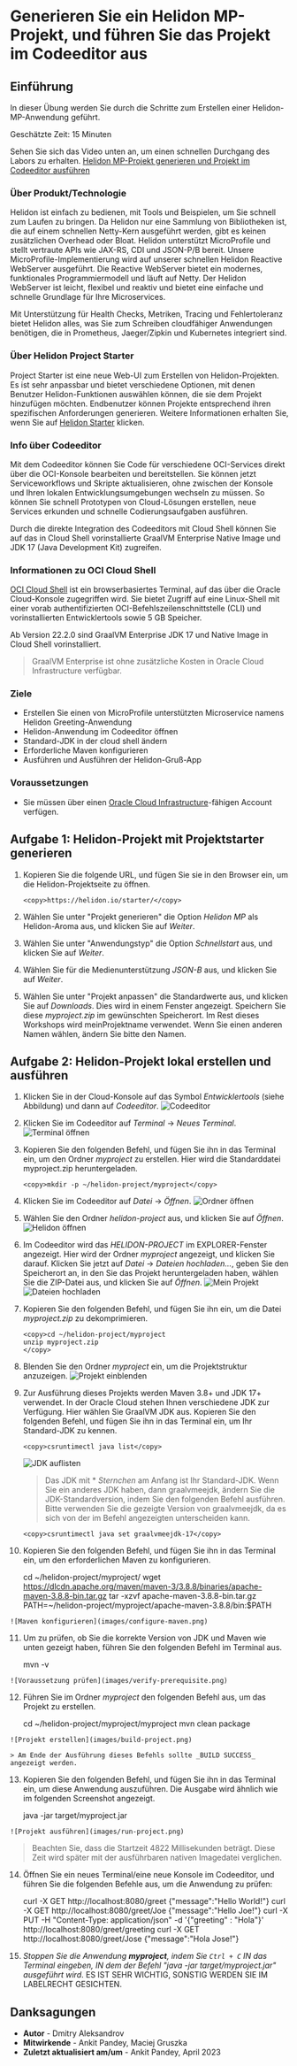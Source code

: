 # Generieren Sie ein Helidon MP-Projekt, und führen Sie das Projekt im Codeeditor aus

## Einführung

In dieser Übung werden Sie durch die Schritte zum Erstellen einer Helidon-MP-Anwendung geführt.

Geschätzte Zeit: 15 Minuten

Sehen Sie sich das Video unten an, um einen schnellen Durchgang des Labors zu erhalten. [Helidon MP-Projekt generieren und Projekt im Codeeditor ausführen](videohub:1_22nv8v4q)

### Über Produkt/Technologie

Helidon ist einfach zu bedienen, mit Tools und Beispielen, um Sie schnell zum Laufen zu bringen. Da Helidon nur eine Sammlung von Bibliotheken ist, die auf einem schnellen Netty-Kern ausgeführt werden, gibt es keinen zusätzlichen Overhead oder Bloat. Helidon unterstützt MicroProfile und stellt vertraute APIs wie JAX-RS, CDI und JSON-P/B bereit. Unsere MicroProfile-Implementierung wird auf unserer schnellen Helidon Reactive WebServer ausgeführt. Die Reactive WebServer bietet ein modernes, funktionales Programmiermodell und läuft auf Netty. Der Helidon WebServer ist leicht, flexibel und reaktiv und bietet eine einfache und schnelle Grundlage für Ihre Microservices.

Mit Unterstützung für Health Checks, Metriken, Tracing und Fehlertoleranz bietet Helidon alles, was Sie zum Schreiben cloudfähiger Anwendungen benötigen, die in Prometheus, Jaeger/Zipkin und Kubernetes integriert sind.

### Über Helidon Project Starter

Project Starter ist eine neue Web-UI zum Erstellen von Helidon-Projekten. Es ist sehr anpassbar und bietet verschiedene Optionen, mit denen Benutzer Helidon-Funktionen auswählen können, die sie dem Projekt hinzufügen möchten. Endbenutzer können Projekte entsprechend ihren spezifischen Anforderungen generieren. Weitere Informationen erhalten Sie, wenn Sie auf [Helidon Starter](https://helidon.io/starter) klicken.

### Info über Codeeditor

Mit dem Codeeditor können Sie Code für verschiedene OCI-Services direkt über die OCI-Konsole bearbeiten und bereitstellen. Sie können jetzt Serviceworkflows und Skripte aktualisieren, ohne zwischen der Konsole und Ihren lokalen Entwicklungsumgebungen wechseln zu müssen. So können Sie schnell Prototypen von Cloud-Lösungen erstellen, neue Services erkunden und schnelle Codierungsaufgaben ausführen.

Durch die direkte Integration des Codeeditors mit Cloud Shell können Sie auf das in Cloud Shell vorinstallierte GraalVM Enterprise Native Image und JDK 17 (Java Development Kit) zugreifen.

### Informationen zu OCI Cloud Shell

[OCI Cloud Shell](https://docs.oracle.com/en-us/iaas/Content/API/Concepts/cloudshellintro.htm) ist ein browserbasiertes Terminal, auf das über die Oracle Cloud-Konsole zugegriffen wird. Sie bietet Zugriff auf eine Linux-Shell mit einer vorab authentifizierten OCI-Befehlszeilenschnittstelle (CLI) und vorinstallierten Entwicklertools sowie 5 GB Speicher.

Ab Version 22.2.0 sind GraalVM Enterprise JDK 17 und Native Image in Cloud Shell vorinstalliert.

> GraalVM Enterprise ist ohne zusätzliche Kosten in Oracle Cloud Infrastructure verfügbar.

### Ziele

*   Erstellen Sie einen von MicroProfile unterstützten Microservice namens Helidon Greeting-Anwendung
*   Helidon-Anwendung im Codeeditor öffnen
*   Standard-JDK in der cloud shell ändern
*   Erforderliche Maven konfigurieren
*   Ausführen und Ausführen der Helidon-Gruß-App

### Voraussetzungen

*   Sie müssen über einen [Oracle Cloud Infrastructure](https://cloud.oracle.com/en_US/cloud-infrastructure)\-fähigen Account verfügen.

## Aufgabe 1: Helidon-Projekt mit Projektstarter generieren

1.  Kopieren Sie die folgende URL, und fügen Sie sie in den Browser ein, um die Helidon-Projektseite zu öffnen.
    
        <copy>https://helidon.io/starter/</copy>
        
2.  Wählen Sie unter "Projekt generieren" die Option _Helidon MP_ als Helidon-Aroma aus, und klicken Sie auf _Weiter_.
    
3.  Wählen Sie unter "Anwendungstyp" die Option _Schnellstart_ aus, und klicken Sie auf _Weiter_.
    
4.  Wählen Sie für die Medienunterstützung _JSON-B_ aus, und klicken Sie auf _Weiter_.
    
5.  Wählen Sie unter "Projekt anpassen" die Standardwerte aus, und klicken Sie auf _Downloads_. Dies wird in einem Fenster angezeigt. Speichern Sie diese _myproject.zip_ im gewünschten Speicherort. Im Rest dieses Workshops wird meinProjektname verwendet. Wenn Sie einen anderen Namen wählen, ändern Sie bitte den Namen.
    

## Aufgabe 2: Helidon-Projekt lokal erstellen und ausführen

1.  Klicken Sie in der Cloud-Konsole auf das Symbol _Entwicklertools_ (siehe Abbildung) und dann auf _Codeeditor_. ![Codeeditor](images/code-editor.png)
    
2.  Klicken Sie im Codeeditor auf _Terminal_ -> _Neues Terminal_. ![Terminal öffnen](images/open-terminal.png)
    
3.  Kopieren Sie den folgenden Befehl, und fügen Sie ihn in das Terminal ein, um den Ordner _myproject_ zu erstellen. Hier wird die Standarddatei myproject.zip heruntergeladen.
    
        <copy>mkdir -p ~/helidon-project/myproject</copy>
        
4.  Klicken Sie im Codeeditor auf _Datei_ -> _Öffnen_. ![Ordner öffnen](images/open-folder.png)
    
5.  Wählen Sie den Ordner _helidon-project_ aus, und klicken Sie auf _Öffnen_. ![Helidon öffnen](images/open-helidon.png)
    
6.  Im Codeeditor wird das _HELIDON-PROJECT_ im EXPLORER-Fenster angezeigt. Hier wird der Ordner _myproject_ angezeigt, und klicken Sie darauf. Klicken Sie jetzt auf _Datei_ -> _Dateien hochladen..._, geben Sie den Speicherort an, in den Sie das Projekt heruntergeladen haben, wählen Sie die ZIP-Datei aus, und klicken Sie auf _Öffnen_. ![Mein Projekt](images/myproject.png) ![Dateien hochladen](images/upload-files.png)
    
7.  Kopieren Sie den folgenden Befehl, und fügen Sie ihn ein, um die Datei _myproject.zip_ zu dekomprimieren.
    
        <copy>cd ~/helidon-project/myproject
        unzip myproject.zip
        </copy>
        
8.  Blenden Sie den Ordner _myproject_ ein, um die Projektstruktur anzuzeigen. ![Projekt einblenden](images/expand-project.png)
    
9.  Zur Ausführung dieses Projekts werden Maven 3.8+ und JDK 17+ verwendet. In der Oracle Cloud stehen Ihnen verschiedene JDK zur Verfügung. Hier wählen Sie GraalVM JDK aus. Kopieren Sie den folgenden Befehl, und fügen Sie ihn in das Terminal ein, um Ihr Standard-JDK zu kennen.
    
        <copy>csruntimectl java list</copy>
        
    
    ![JDK auflisten](images/list-jdk.png)
    
    > Das JDK mit \* _Sternchen_ am Anfang ist Ihr Standard-JDK. Wenn Sie ein anderes JDK haben, dann graalvmeejdk, ändern Sie die JDK-Standardversion, indem Sie den folgenden Befehl ausführen. Bitte verwenden Sie die gezeigte Version von graalvmeejdk, da es sich von der im Befehl angezeigten unterscheiden kann.
    
        <copy>csruntimectl java set graalvmeejdk-17</copy>
        
10.  Kopieren Sie den folgenden Befehl, und fügen Sie ihn in das Terminal ein, um den erforderlichen Maven zu konfigurieren.
    
        <copy>cd ~/helidon-project/myproject/
        wget https://dlcdn.apache.org/maven/maven-3/3.8.8/binaries/apache-maven-3.8.8-bin.tar.gz
        tar -xzvf apache-maven-3.8.8-bin.tar.gz
        PATH=~/helidon-project/myproject/apache-maven-3.8.8/bin:$PATH</copy>
        
    
    ![Maven konfigurieren](images/configure-maven.png)
    
11.  Um zu prüfen, ob Sie die korrekte Version von JDK und Maven wie unten gezeigt haben, führen Sie den folgenden Befehl im Terminal aus.
    
        <copy>mvn -v</copy>
        
    
    ![Voraussetzung prüfen](images/verify-prerequisite.png)
    
12.  Führen Sie im Ordner _myproject_ den folgenden Befehl aus, um das Projekt zu erstellen.
    
        <copy>cd ~/helidon-project/myproject/myproject
        mvn clean package</copy>
        
    
    ![Projekt erstellen](images/build-project.png)
    
    > Am Ende der Ausführung dieses Befehls sollte _BUILD SUCCESS_ angezeigt werden.
    
13.  Kopieren Sie den folgenden Befehl, und fügen Sie ihn in das Terminal ein, um diese Anwendung auszuführen. Die Ausgabe wird ähnlich wie im folgenden Screenshot angezeigt.
    
        <copy>java -jar target/myproject.jar</copy>
        
    
    ![Projekt ausführen](images/run-project.png)
    

> Beachten Sie, dass die Startzeit 4822 Millisekunden beträgt. Diese Zeit wird später mit der ausführbaren nativen Imagedatei verglichen.

14.  Öffnen Sie ein neues Terminal/eine neue Konsole im Codeeditor, und führen Sie die folgenden Befehle aus, um die Anwendung zu prüfen:
    
        <copy>
        curl -X GET http://localhost:8080/greet
        </copy>
        {"message":"Hello World!"}
        
    
        <copy>
        curl -X GET http://localhost:8080/greet/Joe
        </copy>
        {"message":"Hello Joe!"}
        
    
        <copy>
        curl -X PUT -H "Content-Type: application/json" -d '{"greeting" : "Hola"}' http://localhost:8080/greet/greeting
        </copy>
        
    
        <copy>
        curl -X GET http://localhost:8080/greet/Jose
        </copy>
        {"message":"Hola Jose!"}
        
15.  _Stoppen Sie die Anwendung **myproject**, indem Sie `Ctrl + C` IN das Terminal eingeben, IN dem der Befehl "java -jar target/myproject.jar" ausgeführt wird_. ES IST SEHR WICHTIG, SONSTIG WERDEN SIE IM LABELRECHT GESICHTEN.
    

## Danksagungen

*   **Autor** - Dmitry Aleksandrov
*   **Mitwirkende** - Ankit Pandey, Maciej Gruszka
*   **Zuletzt aktualisiert am/um** - Ankit Pandey, April 2023